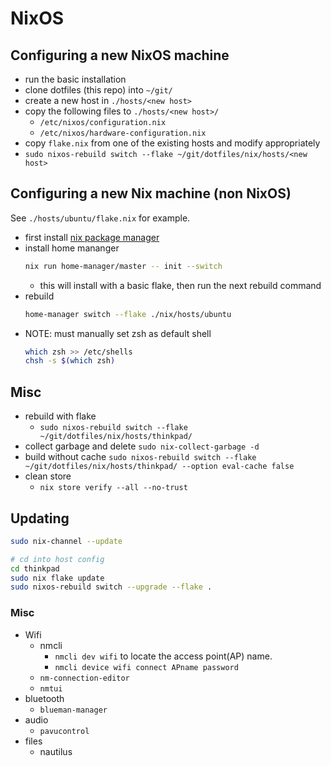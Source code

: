 # NixOS

## Configuring a new NixOS machine

- run the basic installation
- clone dotfiles (this repo) into `~/git/`
- create a new host in `./hosts/<new host>`
- copy the following files to `./hosts/<new host>/`
  - `/etc/nixos/configuration.nix`
  - `/etc/nixos/hardware-configuration.nix`
- copy `flake.nix` from one of the existing hosts and modify appropriately
- `sudo nixos-rebuild switch --flake ~/git/dotfiles/nix/hosts/<new host>`

## Configuring a new Nix machine (non NixOS)

See `./hosts/ubuntu/flake.nix` for example.

- first install [nix package manager](https://nixos.org/download)
- install home mananger
  ```sh
  nix run home-manager/master -- init --switch
  ```
  - this will install with a basic flake, then run the next rebuild command
- rebuild
  ```sh
  home-manager switch --flake ./nix/hosts/ubuntu
  ```
- NOTE: must manually set zsh as default shell
  ```sh
  which zsh >> /etc/shells
  chsh -s $(which zsh)
  ```

## Misc

- rebuild with flake
  - `sudo nixos-rebuild switch --flake ~/git/dotfiles/nix/hosts/thinkpad/`
- collect garbage and delete
  `sudo nix-collect-garbage -d`
- build without cache
  `sudo nixos-rebuild switch --flake ~/git/dotfiles/nix/hosts/thinkpad/ --option eval-cache false`
- clean store
  - `nix store verify --all --no-trust`

## Updating

```sh
sudo nix-channel --update

# cd into host config
cd thinkpad
sudo nix flake update
sudo nixos-rebuild switch --upgrade --flake .
```

### Misc

- Wifi
  - nmcli
    - `nmcli dev wifi` to locate the access point(AP) name.
    - `nmcli device wifi connect APname password`
  - `nm-connection-editor`
  - `nmtui`
- bluetooth
  - `blueman-manager`
- audio
  - `pavucontrol`
- files
  - nautilus

